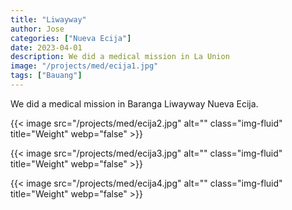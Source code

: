 ```yaml
---
title: "Liwayway"
author: Jose
categories: ["Nueva Ecija"]
date: 2023-04-01
description: We did a medical mission in La Union
image: "/projects/med/ecija1.jpg"
tags: ["Bauang"]
---
```



We did a medical mission in Baranga Liwayway Nueva Ecija.

{{< image src="/projects/med/ecija2.jpg" alt="" class="img-fluid" title="Weight" webp="false" >}}

{{< image src="/projects/med/ecija3.jpg" alt="" class="img-fluid" title="Weight" webp="false" >}}

{{< image src="/projects/med/ecija4.jpg" alt="" class="img-fluid" title="Weight" webp="false" >}}